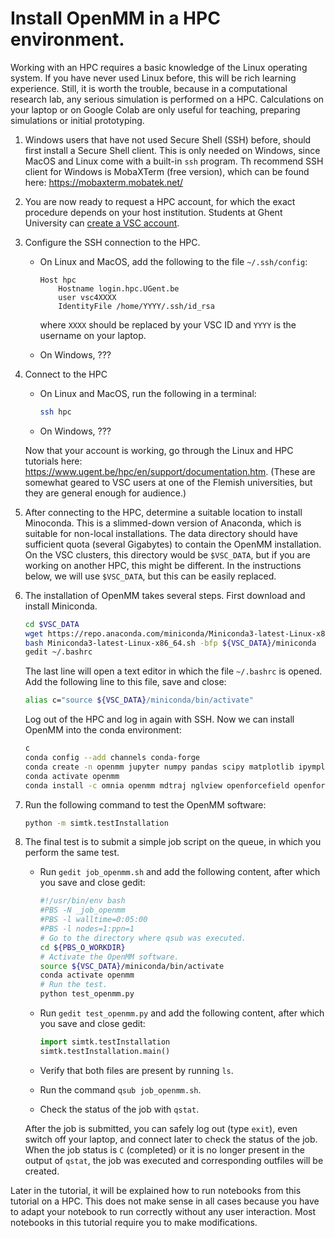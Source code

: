 
# Install OpenMM in a HPC environment.

Working with an HPC requires a basic knowledge of the Linux operating system. If you have never used Linux before, this will be rich learning experience. Still, it is worth the trouble, because in a computational  research lab, any serious simulation is performed on a HPC. Calculations on your laptop or on Google Colab are only useful for teaching, preparing simulations or initial prototyping.

1. Windows users that have not used Secure Shell (SSH) before, should first install a Secure Shell client. This is only needed on Windows, since MacOS and Linux come with a built-in `ssh` program. Th recommend SSH client for Windows is MobaXTerm (free version), which can be found here: https://mobaxterm.mobatek.net/

2. You are now ready to request a HPC account, for which the exact procedure depends on your host institution. Students at Ghent University can [create a VSC account](request_vsc_account_ugent.md).

3. Configure the SSH connection to the HPC.

    - On Linux and MacOS, add the following to the file `~/.ssh/config`:

        ```
        Host hpc
            Hostname login.hpc.UGent.be
            user vsc4XXXX
            IdentityFile /home/YYYY/.ssh/id_rsa
        ```
        where `XXXX` should be replaced by your VSC ID and `YYYY` is the username on your laptop.

    - On Windows, ???

4. Connect to the HPC

    - On Linux and MacOS, run the following in a terminal:

        ```bash
        ssh hpc
        ```

    - On Windows, ???

    Now that your account is working, go through the Linux and HPC tutorials here: https://www.ugent.be/hpc/en/support/documentation.htm. (These are somewhat geared to VSC users at one of the Flemish universities, but they are general enough for audience.)

5. After connecting to the HPC, determine a suitable location to install Minoconda. This is a slimmed-down version of Anaconda, which is suitable for non-local installations. The data directory should have sufficient quota (several Gigabytes) to contain the OpenMM installation. On the VSC clusters, this directory would be `$VSC_DATA`, but if you are working on another HPC, this might be different. In the instructions below, we will use `$VSC_DATA`, but this can be easily replaced.

6. The installation of OpenMM takes several steps. First download and install Miniconda.

    ```bash
    cd $VSC_DATA
    wget https://repo.anaconda.com/miniconda/Miniconda3-latest-Linux-x86_64.sh
    bash Miniconda3-latest-Linux-x86_64.sh -bfp ${VSC_DATA}/miniconda
    gedit ~/.bashrc
    ```

    The last line will open a text editor in which the file `~/.bashrc` is opened. Add the following line to this file, save and close:

    ```bash
    alias c="source ${VSC_DATA}/miniconda/bin/activate"
    ```

    Log out of the HPC and log in again with SSH. Now we can install OpenMM into the conda environment:

    ```bash
    c
    conda config --add channels conda-forge
    conda create -n openmm jupyter numpy pandas scipy matplotlib ipympl rdkit openbabel
    conda activate openmm
    conda install -c omnia openmm mdtraj nglview openforcefield openforcefields openmoltools
    ```

7. Run the following command to test the OpenMM software:

    ```bash
    python -m simtk.testInstallation
    ```

8. The final test is to submit a simple job script on the queue, in which you perform the same test.

    - Run `gedit job_openmm.sh` and add the following content, after which you save and close gedit:

        ```bash
        #!/usr/bin/env bash
        #PBS -N _job_openmm
        #PBS -l walltime=0:05:00
        #PBS -l nodes=1:ppn=1
        # Go to the directory where qsub was executed.
        cd ${PBS_O_WORKDIR}
        # Activate the OpenMM software.
        source ${VSC_DATA}/miniconda/bin/activate
        conda activate openmm
        # Run the test.
        python test_openmm.py
        ```

    - Run `gedit test_openmm.py` and add the following content, after which you save and close gedit:

        ```python
        import simtk.testInstallation
        simtk.testInstallation.main()
        ```

    - Verify that both files are present by running `ls`.

    - Run the command `qsub job_openmm.sh`.

    - Check the status of the job with `qstat`.

    After the job is submitted, you can safely log out (type `exit`), even switch off your laptop, and connect later to check the status of the job. When the job status is `C` (completed) or it is no longer present in the output of `qstat`, the job was executed and corresponding outfiles will be created.

Later in the tutorial, it will be explained how to run notebooks from this tutorial on a HPC. This does not make sense in all cases because you have to adapt your notebook to run correctly without any user interaction. Most notebooks in this tutorial require you to make modifications.
